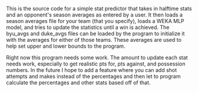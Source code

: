 This is the source code for a simple stat predictor that takes in halftime stats and an opponent's season averages as entered by a user.  It then loads a season averages file for your team (that you specify), loads a WEKA MLP model, and tries to update the statistics until a win is achieved.  The byu_avgs and duke_avgs files can be loaded by the program to initialize it with the averages for either of those teams.  These averages are used to help set upper and lower bounds to the program.

Right now this program needs some work.  The amount to update each stat needs work, especially to get realistic pts for, pts against, and possession numbers.  In the future I hope to add a feature where you can add shot attempts and makes instead of the percentages and then let to program calculate the percentages and other stats based off of that.